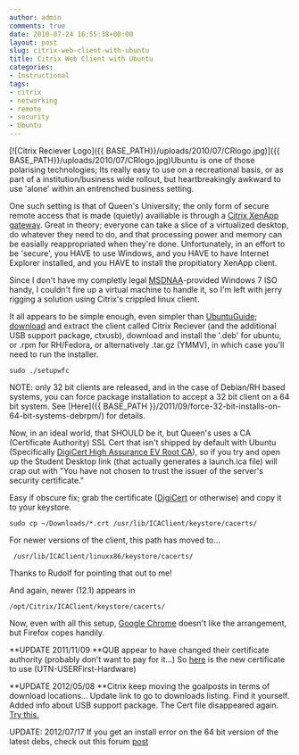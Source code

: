 ```yaml
---
author: admin
comments: true
date: 2010-07-24 16:55:38+00:00
layout: post
slug: citrix-web-client-with-ubuntu
title: Citrix Web Client with Ubuntu
categories:
- Instructional
tags:
- citrix
- networking
- remote
- security
- Ubuntu
---
```


[![Citrix Reciever Logo]({{ BASE_PATH}}/uploads/2010/07/CRlogo.jpg)]({{ BASE_PATH}}/uploads/2010/07/CRlogo.jpg)Ubuntu is one of those polarising technologies; Its really easy to use on a recreational basis, or as part of a institution/business wide rollout, but heartbreakingly awkward to use 'alone' within an entrenched business setting.

One such setting is that of Queen's University; the only form of secure remote access that is made (quietly) availiable is through a [Citrix XenApp gateway](https://offcampus.qub.ac.uk/). Great in theory; everyone can take a slice of a virtualized desktop, do whatever they need to do, and that processing power and memory can be easially reappropriated when they're done. Unfortunately, in an effort to be 'secure', you HAVE to use Windows, and you HAVE to have Internet Explorer installed, and you HAVE to install the propitiatory XenApp client.

Since I don't have my completly legal [MSDNAA](http://msdn62.e-academy.com/elms/Storefront/Home.aspx?campus=quob_compsci)-provided Windows 7 ISO handy, I couldn't fire up a virtual machine to handle it, so I'm left with jerry rigging a solution using Citrix's crippled linux client.

It all appears to be simple enough, even simpler than [UbuntuGuide](http://ubuntuguide.org/wiki/Ubuntu:Feisty/CommercialApplications#How_to_Install_Citrix_ICAClient_10); [download](https://www.citrix.com/English/ss/downloads/index.asp) and extract the client called Citrix Reciever (and the additional USB support package, ctxusb), download and install the '.deb' for ubuntu, or .rpm for RH/Fedora, or alternatively .tar.gz (YMMV), in which case you'll need to run the installer.

`sudo ./setupwfc`

NOTE: only 32 bit clients are released, and in the case of Debian/RH based systems, you can force package installation to accept a 32 bit client on a 64 bit system. See [Here]({{ BASE_PATH }}/2011/09/force-32-bit-installs-on-64-bit-systems-debrpm/) for details.

Now, in an ideal world, that SHOULD be it, but Queen's uses a CA (Certificate Authority) SSL Cert that isn't shipped by default with Ubuntu (Specifically [DigiCert High Assurance EV Root CA](https://www.digicert.com/digicert-root-certificates.htm)), so if you try and open up the Student Desktop link (that actually generates a launch.ica file) will crap out with "You have not chosen to trust the issuer of the server's security certificate."

Easy if obscure fix; grab the certificate ([DigiCert](https://www.digicert.com/digicert-root-certificates.htm) or otherwise) and copy it to your keystore.

`sudo cp ~/Downloads/*.crt /usr/lib/ICAClient/keystore/cacerts/`

For newer versions of the client, this path has moved to...

` /usr/lib/ICAClient/linuxx86/keystore/cacerts/`

Thanks to Rudolf for pointing that out to me!

And again, newer (12.1) appears in

`/opt/Citrix/ICAClient/keystore/cacerts/`

Now, even with all this setup, [Google Chrome](http://www.google.com/chrome) doesn't like the arrangement, but Firefox copes handily.

**UPDATE 2011/11/09 **QUB appear to have changed their certificate authority (probably don't want to pay for it...) So [here](www.instantssl.com/ssl-certificate-support/cert_installation/UTN-USERFirst-Hardware.crt) is the new certificate to use (UTN-USERFirst-Hardware)

**UPDATE 2012/05/08 **Citrix keep moving the goalposts in terms of download locations... Update link to go to downloads listing. Find it yourself. Added info about USB support package. The Cert file disappeared again. [Try this.](http://bit.ly/IAcS63)

UPDATE: 2012/07/17 If you get an install error on the 64 bit version of the latest debs, check out this forum [post](http://forums.citrix.com/thread.jspa?threadID=306353&tstart=0)
